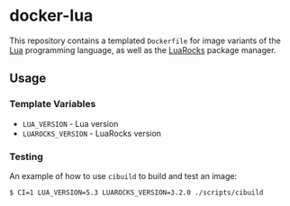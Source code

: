 # docker-lua

This repository contains a templated `Dockerfile` for image variants of the [Lua](https://www.lua.org) programming language, as well as the [LuaRocks](https://luarocks.org) package manager.

## Usage

### Template Variables

- `LUA_VERSION` - Lua version
- `LUAROCKS_VERSION` - LuaRocks version

### Testing

An example of how to use `cibuild` to build and test an image:

```bash
$ CI=1 LUA_VERSION=5.3 LUAROCKS_VERSION=3.2.0 ./scripts/cibuild
```
